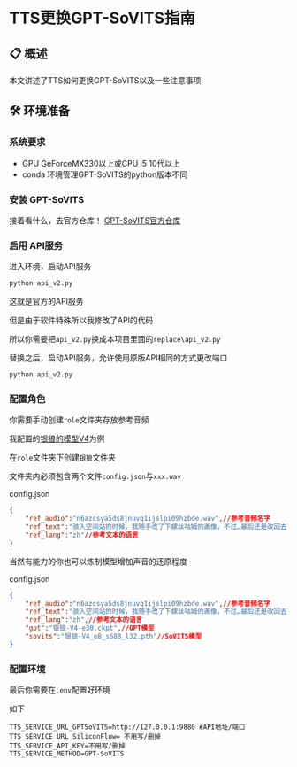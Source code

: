 # TTS更换GPT-SoVITS指南

## 📋 概述

本文讲述了TTS如何更换GPT-SoVITS以及一些注意事项

## 🛠️ 环境准备
### 系统要求

- GPU GeForceMX330以上或CPU i5 10代以上
- conda 环境管理GPT-SoVITS的python版本不同

### 安装 GPT-SoVITS

接着看什么，去官方仓库！
[GPT-SoVITS官方仓库](https://github.com/RVC-Boss/GPT-SoVITS)

### 启用 API服务

进入环境，启动API服务


```bash
python api_v2.py
```

这就是官方的API服务

但是由于软件特殊所以我修改了API的代码

所以你需要把`api_v2.py`换成本项目里面的`replace\api_v2.py`

替换之后，启动API服务，允许使用原版API相同的方式更改端口

```bash
python api_v2.py
```

### 配置角色

你需要手动创建`role`文件夹存放参考音频

我配置的[银狼的模型V4](https://www.modelscope.cn/models/leletxh/Silver_Wolf_GPT-SoVITS_Model/files)为例

在`role`文件夹下创建`银狼`文件夹

文件夹内必须包含两个文件`config.json`与`xxx.wav`

config.json
```json
{
    "ref_audio":"n6azcsya5ds8jnuvq1ijslpi09hzbde.wav",//参考音频名字
    "ref_text":"骇入空间站的时候，我随手改了下螺丝咕姆的画像，不过…最后还是改回去了",//参考音频的文本
    "ref_lang":"zh"//参考文本的语言
}
```

当然有能力的你也可以炼制模型增加声音的还原程度

config.json
```json
{
    "ref_audio":"n6azcsya5ds8jnuvq1ijslpi09hzbde.wav",//参考音频名字
    "ref_text":"骇入空间站的时候，我随手改了下螺丝咕姆的画像，不过…最后还是改回去了",//参考音频的文本
    "ref_lang":"zh",//参考文本的语言
    "gpt":"银狼-V4-e30.ckpt",//GPT模型
    "sovits":"银狼-V4_e8_s688_l32.pth"//SoVITS模型
}
```

### 配置环境

最后你需要在`.env`配置好环境

如下

```base
TTS_SERVICE_URL_GPTSoVITS=http://127.0.0.1:9880 #API地址/端口
TTS_SERVICE_URL_SiliconFlow= 不用写/删掉
TTS_SERVICE_API_KEY=不用写/删掉
TTS_SERVICE_METHOD=GPT-SoVITS
```